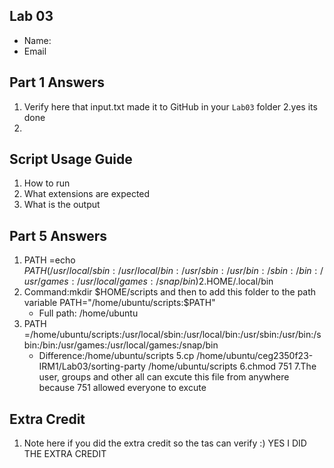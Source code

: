 ## Lab 03

- Name:
- Email

## Part 1 Answers

1. Verify here that input.txt made it to GitHub in your `Lab03` folder
2.yes its done
3.

## Script Usage Guide

1. How to run
2. What extensions are expected
3. What is the output

## Part 5 Answers

1. PATH =echo $PATH (/usr/local/sbin:/usr/local/bin:/usr/sbin:/usr/bin:/sbin:/bin:/usr/games:/usr/local/games:/snap/bin)
2.$HOME/.local/bin 
3. Command:mkdir $HOME/scripts and then to add this folder to the path variable  PATH="/home/ubuntu/scripts:$PATH"
   - Full path: /home/ubuntu
4. PATH =/home/ubuntu/scripts:/usr/local/sbin:/usr/local/bin:/usr/sbin:/usr/bin:/sbin:/bin:/usr/games:/usr/local/games:/snap/bin
   - Difference:/home/ubuntu/scripts
5.cp /home/ubuntu/ceg2350f23-IRM1/Lab03/sorting-party /home/ubuntu/scripts
6.chmod 751
7.The user, groups and other all can excute this file from anywhere because 751 allowed everyone to excute 

## Extra Credit

1. Note here if you did the extra credit so the tas can verify :) YES I DID THE EXTRA CREDIT
